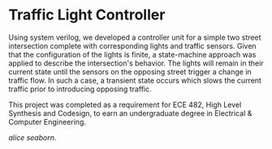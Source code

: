 # Traffic Light Controller

Using system verilog, we developed a controller unit for a simple two street intersection complete with corresponding lights and traffic sensors. Given that the configuration of the lights is finite, a state-machine approach was applied to describe the intersection's behavior. The lights will remain in their current state until the sensors on the opposing street trigger a change in traffic flow. In such a case, a transient state occurs which slows the current traffic prior to introducing opposing traffic.

This project was completed as a requirement for ECE 482, High Level Synthesis and Codesign, to earn an undergraduate degree in Electrical & Computer Engineering.


*alice seaborn.*
